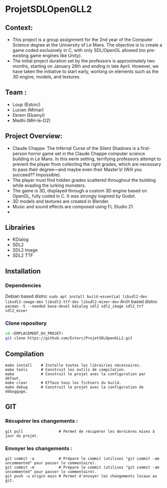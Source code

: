 # ProjetSDLOpenGLL2

## Context:

- This project is a group assignment for the 2nd year of the Computer Science degree at the University of Le Mans. The objective is to create a game coded exclusively in C, with only SDL/OpenGL allowed (no pre-existing game engines like Unity).
- The initial project duration set by the professors is approximately two months, starting on January 26th and ending in late April. However, we have taken the initiative to start early, working on elements such as the 3D engine, models, and textures.

## Team :

- Loup (Estorc)
- Lucien (Mimar)
- Ekrem (Ekamyl)
- Medhi (MH-le-D2)

## Project Overview:

- Claude Chappe: The Infernal Curse of the Silent Shadows is a first-person horror game set in the Claude Chappe computer science building in Le Mans. In this eerie setting, terrifying professors attempt to prevent the player from collecting the right grades, which are necessary to pass their degree—and maybe even their Master’s! (Will you succeed?? Impossible).
- The player must find hidden grades scattered throughout the building while evading the lurking monsters.
- The game is 3D, displayed through a custom 3D engine based on OpenGL, fully coded in C. It was strongly inspired by Godot.
- 3D models and textures are created in Blender.
- Music and sound effects are composed using FL Studio 21.
- 
## Librairies
- KDialog
- SDL2
- SDL2 Image
- SDL2 TTF

## Installation
### Dependencies
Debian based distro: ``sudo apt install build-essential libsdl2-dev libsdl2-image-dev libsdl2-ttf-dev libsdl2-mixer-dev``
Arch based distro: ``pacman -S --needed base-devel kdialog sdl2 sdl2_image sdl2_ttf sdl2_mixer``
### Clone repository
```sh
cd <EMPLACEMENT_DU_PROJET>
git clone https://github.com/Estorc/ProjetSDLOpenGLL2.git
```

## Compilation
```
make install    # Installe toutes les librairies nécessaires.
make tools      # Construit les outils de compilation.
make            # Construit le projet avec la configuration par défaut.
make clear      # Efface tous les fichiers du build.
make debug      # Construit le projet avec la configuration de déboggage.
```

## GIT
### Récupérer les changements :
```git
git pull                # Permet de récupérer les dernières mises à jour du projet.
```
### Envoyer les changements :
```git
git commit -a           # Prépare le commit (utilisez "git commit -am uncommented" pour passer le commentaire).
git commit -m           # Prépare le commit (utilisez "git commit -am uncommented" pour passer le commentaire).
git push -u origin main # Permet d'envoyer les changements locaux au git.
```

